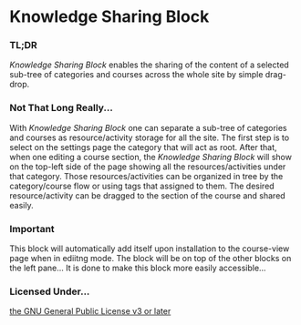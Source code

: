 # Knowledge Sharing Block

### TL;DR
*Knowledge Sharing Block* enables the sharing of the content of a selected sub-tree of categories and courses across the whole site by simple drag-drop.

### Not That Long Really...
With *Knowledge  Sharing Block* one can separate a sub-tree of categories and courses as resource/activity storage for all the site. The first step is to select on the settings page the category that will act as root. After that, when one editing a course section, the *Knowledge Sharing Block* will show on the top-left side of the page showing all the resources/activities under that category. Those resources/activities can be organized in tree by the category/course flow or using tags that assigned to them. The desired resource/activity can be dragged to the section of the course and shared easily.

### Important
This block will automatically add itself upon installation to the course-view page when in ediitng mode. The block will be on top of the other blocks on the left pane...
It is done to make this block more easily accessible...

### Licensed Under...
[the GNU General Public License v3 or later](http://www.gnu.org/copyleft/gpl.html) 
